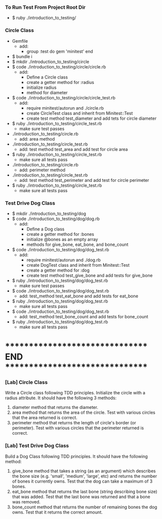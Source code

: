 ### To Run Test From Project Root Dir
* $ ruby ./introduction_to_testing/<file to test>
### Circle Class
* Gemfile
  * add:
    * group :test do
        gem 'minitest'
      end
* $ bundle i
* $ mkdir ./introduction_to_testing/circle
* $ code ./introduction_to_testing/circle/circle.rb
  * add:
    * Define a Circle class
    * create a getter method for :radius
    * initialize radius
    * method for diameter
* $ code ./introduction_to_testing/circle/circle_test.rb
  * add:
    * require minitest/autorun and ./circle.rb
    * create CircleTest class and inherit from Minitest::Test
    * create test method test_diameter and add tets for circle diameter
* $ ruby ./introduction_to_testing/circle_test.rb
  * make sure test passes
* ./introduction_to_testing/circle.rb
  * add: area method
* ./introduction_to_testing/circle_test.rb
  * add: test method test_area and add test for circle area
* $ ruby ./introduction_to_testing/circle_test.rb
  * make sure all tests pass
* ./introduction_to_testing/circle.rb
  * add: perimeter method
* ./introduction_to_testing/circle_test.rb
  * add: test method test_perimeter and add test for circle perimeter
* $ ruby ./introduction_to_testing/circle_test.rb
  * make sure all tests pass
### Test Drive Dog Class
* $ mkdir ./introduction_to_testing/dog
* $ code ./introduction_to_testing/dog/dog.rb
  * add:
    * Define a Dog class
    * create a getter method for :bones
    * initialize @bones as an empty array
    * methods for give_bone, eat_bone, and bone_count
* $ code ./introduction_to_testing/dog/dog_test.rb
  * add:
    * require minitest/autorun and ./dog.rb
    * create DogTest class and inherit from Minitest::Test
    * create a getter method for :dog
    * create test method test_give_bone and add tests for give_bone
* $ ruby ./introduction_to_testing/dog/dog_test.rb
  * make sure test passes
* $ code ./introduction_to_testing/dog/dog_test.rb
  * add: test_method test_eat_bone and add tests for eat_bone
* $ ruby ./introduction_to_testing/dog/dog_test.rb
  * make sure all tests pass
* $ code ./introduction_to_testing/dog/dog_test.rb
  * add: test_method test_bone_count and add tests for bone_count
* $ ruby ./introduction_to_testing/dog/dog_test.rb
  * make sure all tests pass
# ****************************** END ******************************

### [Lab] Circle Class

Write a Circle class following TDD principles. Initialize the circle with a radius attribute. It should have the following 3 methods:
  1. diameter method that returns the diameter.
  2. area method that returns the area of the circle. Test with various circles that the area returned is correct.
  3. perimeter method that returns the length of circle's border (or perimeter). Test with various circles that the perimeter returned is correct.


### [Lab] Test Drive Dog Class

Build a Dog Class following TDD principles. It should have the following method:
  1. give_bone method that takes a string (as an argument) which describes the bone size (e.g. 'small', 'medium', 'large', etc) and returns the number of bones it currently owns. Test that the dog can take a maximum of 3 bones.
  2. eat_bone method that returns the last bone (string describing bone size) that was added. Test that the last bone was returned and that a bone was removed.
  3. bone_count method that returns the number of remaining bones the dog owns. Test that it returns the correct amount.





